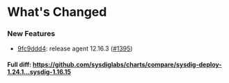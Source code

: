 # What's Changed

### New Features
- [9fc9ddd4](https://github.com/sysdiglabs/charts/commit/9fc9ddd48e6cb2c3ea334bfc10048ffc15646fd2): release agent 12.16.3 ([#1395](https://github.com/sysdiglabs/charts/issues/1395))
#### Full diff: https://github.com/sysdiglabs/charts/compare/sysdig-deploy-1.24.1...sysdig-1.16.15

